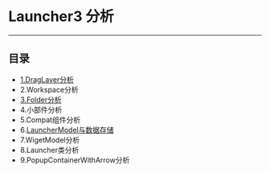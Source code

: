 # Launcher3 分析
---
## 目录
-   [1.DragLayer分析](./DragLayer/DragLayer.md)
-   2.Workspace分析
-   [3.Folder分析](./Folder/Folder_FolderIcon.md)
-   4.小部件分析
-   5.Compat组件分析
-   6.[LauncherModel与数据存储](./LauncherModel/LauncherModel.md)
-   7.WigetModel分析
-   8.Launcher类分析
-   9.PopupContainerWithArrow分析
